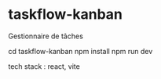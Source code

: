 # taskflow-kanban
Gestionnaire de tâches

cd taskflow-kanban
npm install
npm run dev

tech stack : react, vite